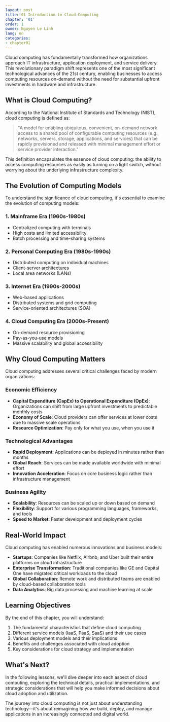 ```yaml
---
layout: post
title: 01 Introduction to Cloud Computing
chapter: '01'
order: 1
owner: Nguyen Le Linh
lang: en
categories:
- chapter01
---
```


Cloud computing has fundamentally transformed how organizations approach IT infrastructure, application deployment, and service delivery. This revolutionary paradigm shift represents one of the most significant technological advances of the 21st century, enabling businesses to access computing resources on-demand without the need for substantial upfront investments in hardware and infrastructure.

## What is Cloud Computing?

According to the National Institute of Standards and Technology (NIST), cloud computing is defined as:

> "A model for enabling ubiquitous, convenient, on-demand network access to a shared pool of configurable computing resources (e.g., networks, servers, storage, applications, and services) that can be rapidly provisioned and released with minimal management effort or service provider interaction."

This definition encapsulates the essence of cloud computing: the ability to access computing resources as easily as turning on a light switch, without worrying about the underlying infrastructure complexity.

## The Evolution of Computing Models

To understand the significance of cloud computing, it's essential to examine the evolution of computing models:

### 1. Mainframe Era (1960s-1980s)
- Centralized computing with terminals
- High costs and limited accessibility
- Batch processing and time-sharing systems

### 2. Personal Computing Era (1980s-1990s)
- Distributed computing on individual machines
- Client-server architectures
- Local area networks (LANs)

### 3. Internet Era (1990s-2000s)
- Web-based applications
- Distributed systems and grid computing
- Service-oriented architectures (SOA)

### 4. Cloud Computing Era (2000s-Present)
- On-demand resource provisioning
- Pay-as-you-use models
- Massive scalability and global accessibility

## Why Cloud Computing Matters

Cloud computing addresses several critical challenges faced by modern organizations:

### Economic Efficiency
- **Capital Expenditure (CapEx) to Operational Expenditure (OpEx)**: Organizations can shift from large upfront investments to predictable monthly costs
- **Economy of Scale**: Cloud providers can offer services at lower costs due to massive scale operations
- **Resource Optimization**: Pay only for what you use, when you use it

### Technological Advantages
- **Rapid Deployment**: Applications can be deployed in minutes rather than months
- **Global Reach**: Services can be made available worldwide with minimal effort
- **Innovation Acceleration**: Focus on core business logic rather than infrastructure management

### Business Agility
- **Scalability**: Resources can be scaled up or down based on demand
- **Flexibility**: Support for various programming languages, frameworks, and tools
- **Speed to Market**: Faster development and deployment cycles

## Real-World Impact

Cloud computing has enabled numerous innovations and business models:

- **Startups**: Companies like Netflix, Airbnb, and Uber built their entire platforms on cloud infrastructure
- **Enterprise Transformation**: Traditional companies like GE and Capital One have migrated critical workloads to the cloud
- **Global Collaboration**: Remote work and distributed teams are enabled by cloud-based collaboration tools
- **Data Analytics**: Big data processing and machine learning at scale

## Learning Objectives

By the end of this chapter, you will understand:

1. The fundamental characteristics that define cloud computing
2. Different service models (IaaS, PaaS, SaaS) and their use cases
3. Various deployment models and their implications
4. Benefits and challenges associated with cloud adoption
5. Key considerations for cloud strategy and implementation

## What's Next?

In the following lessons, we'll dive deeper into each aspect of cloud computing, exploring the technical details, practical implementations, and strategic considerations that will help you make informed decisions about cloud adoption and utilization.

The journey into cloud computing is not just about understanding technology—it's about reimagining how we build, deploy, and manage applications in an increasingly connected and digital world.
